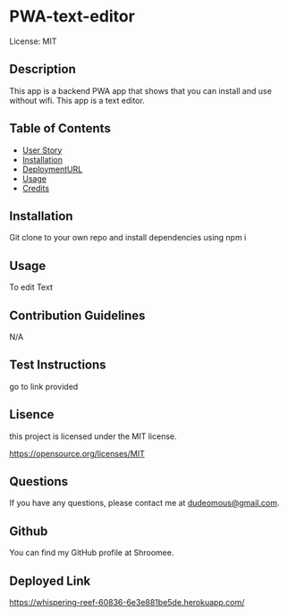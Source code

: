 # PWA-text-editor

License: MIT

## Description


This app is a backend PWA app that shows that you can install and use without wifi. This app is a text editor.


## Table of Contents

- [User Story](#user-story)
- [Installation](#installation)
- [DeploymentURL](#deploymentURL)
- [Usage](#usage)
- [Credits](#credits)


## Installation


Git clone to your own repo and install dependencies using npm i


## Usage


To edit Text


## Contribution Guidelines


N/A


## Test Instructions


go to link provided


## Lisence

this project is licensed under the MIT license.

https://opensource.org/licenses/MIT


## Questions 


If you have any questions, please contact me at dudeomous@gmail.com.


## Github


You can find my GitHub profile at Shroomee.


## Deployed Link


https://whispering-reef-60836-6e3e881be5de.herokuapp.com/

